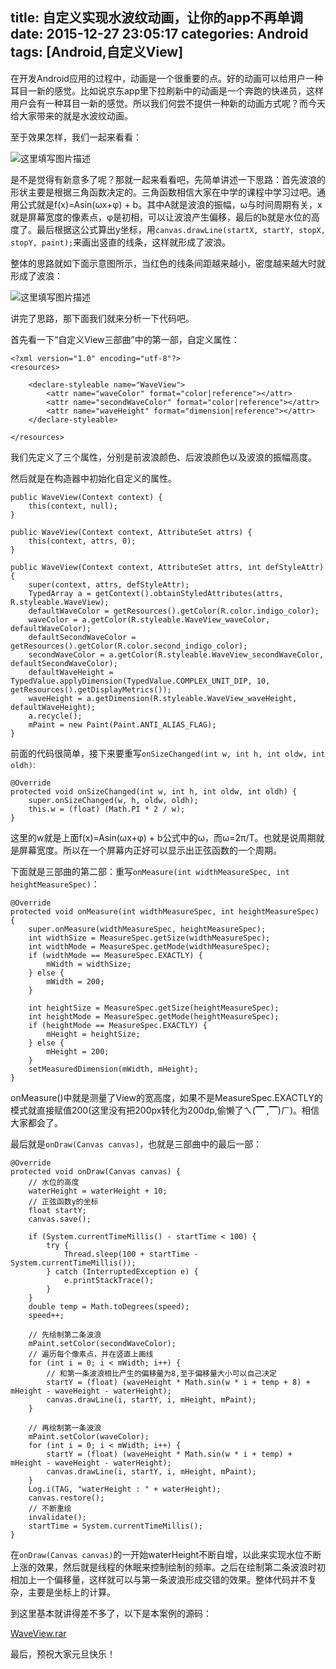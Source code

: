 title: 自定义实现水波纹动画，让你的app不再单调
date: 2015-12-27 23:05:17
categories: Android
tags: [Android,自定义View]
---
在开发Android应用的过程中，动画是一个很重要的点。好的动画可以给用户一种耳目一新的感觉。比如说京东app里下拉刷新中的动画是一个奔跑的快递员，这样用户会有一种耳目一新的感觉。所以我们何尝不提供一种新的动画方式呢？而今天给大家带来的就是水波纹动画。

至于效果怎样，我们一起来看看：

![这里填写图片描述](/uploads/20151227/20151227231546.gif)

是不是觉得有新意多了呢？那就一起来看看吧，先简单讲述一下思路：首先波浪的形状主要是根据三角函数决定的。三角函数相信大家在中学的课程中学习过吧。通用公式就是f(x)=Asin(ωx+φ) + b。其中A就是波浪的振幅，ω与时间周期有关，x就是屏幕宽度的像素点，φ是初相，可以让波浪产生偏移，最后的b就是水位的高度了。最后根据这公式算出y坐标，用`canvas.drawLine(startX, startY, stopX, stopY, paint);`来画出竖直的线条，这样就形成了波浪。

整体的思路就如下面示意图所示，当红色的线条间距越来越小，密度越来越大时就形成了波浪：

![这里填写图片描述](/uploads/20151227/20151227230103.png)

讲完了思路，那下面我们就来分析一下代码吧。

首先看一下“自定义View三部曲”中的第一部，自定义属性：

	<?xml version="1.0" encoding="utf-8"?>
	<resources>
	
	    <declare-styleable name="WaveView">
	        <attr name="waveColor" format="color|reference"></attr>
	        <attr name="secondWaveColor" format="color|reference"></attr>
	        <attr name="waveHeight" format="dimension|reference"></attr>
	    </declare-styleable>
	    
	</resources>

我们先定义了三个属性，分别是前波浪颜色、后波浪颜色以及波浪的振幅高度。

然后就是在构造器中初始化自定义的属性。

	public WaveView(Context context) {
        this(context, null);
    }

    public WaveView(Context context, AttributeSet attrs) {
        this(context, attrs, 0);
    }

    public WaveView(Context context, AttributeSet attrs, int defStyleAttr) {
        super(context, attrs, defStyleAttr);
        TypedArray a = getContext().obtainStyledAttributes(attrs, R.styleable.WaveView);
        defaultWaveColor = getResources().getColor(R.color.indigo_color);
        waveColor = a.getColor(R.styleable.WaveView_waveColor, defaultWaveColor);
        defaultSecondWaveColor = getResources().getColor(R.color.second_indigo_color);
        secondWaveColor = a.getColor(R.styleable.WaveView_secondWaveColor, defaultSecondWaveColor);
        defaultWaveHeight = TypedValue.applyDimension(TypedValue.COMPLEX_UNIT_DIP, 10, getResources().getDisplayMetrics());
        waveHeight = a.getDimension(R.styleable.WaveView_waveHeight, defaultWaveHeight);
        a.recycle();
        mPaint = new Paint(Paint.ANTI_ALIAS_FLAG);
    }

前面的代码很简单，接下来要重写`onSizeChanged(int w, int h, int oldw, int oldh)`:

	@Override
    protected void onSizeChanged(int w, int h, int oldw, int oldh) {
        super.onSizeChanged(w, h, oldw, oldh);
        this.w = (float) (Math.PI * 2 / w);
    }

这里的w就是上面f(x)=Asin(ωx+φ) + b公式中的ω，而ω=2π/T。也就是说周期就是屏幕宽度。所以在一个屏幕内正好可以显示出正弦函数的一个周期。

下面就是三部曲的第二部：重写`onMeasure(int widthMeasureSpec, int heightMeasureSpec)`：

	@Override
    protected void onMeasure(int widthMeasureSpec, int heightMeasureSpec) {
        super.onMeasure(widthMeasureSpec, heightMeasureSpec);
        int widthSize = MeasureSpec.getSize(widthMeasureSpec);
        int widthMode = MeasureSpec.getMode(widthMeasureSpec);
        if (widthMode == MeasureSpec.EXACTLY) {
            mWidth = widthSize;
        } else {
            mWidth = 200;
        }

        int heightSize = MeasureSpec.getSize(heightMeasureSpec);
        int heightMode = MeasureSpec.getMode(heightMeasureSpec);
        if (heightMode == MeasureSpec.EXACTLY) {
            mHeight = heightSize;
        } else {
            mHeight = 200;
        }
        setMeasuredDimension(mWidth, mHeight);
    }

onMeasure()中就是测量了View的宽高度，如果不是MeasureSpec.EXACTLY的模式就直接赋值200(这里没有把200px转化为200dp,偷懒了ㄟ(▔ ,▔)ㄏ)。相信大家都会了。

最后就是`onDraw(Canvas canvas)`，也就是三部曲中的最后一部：

	@Override
    protected void onDraw(Canvas canvas) {
		// 水位的高度
        waterHeight = waterHeight + 10;
		// 正弦函数y的坐标
        float startY;
        canvas.save();

        if (System.currentTimeMillis() - startTime < 100) {
            try {
                Thread.sleep(100 + startTime - System.currentTimeMillis());
            } catch (InterruptedException e) {
                e.printStackTrace();
            }
        }
        double temp = Math.toDegrees(speed);
        speed++;

		// 先绘制第二条波浪
        mPaint.setColor(secondWaveColor);
		// 遍历每个像素点，并在竖直上画线
        for (int i = 0; i < mWidth; i++) {
			// 和第一条波浪相比产生的偏移量为8,至于偏移量大小可以自己决定
            startY = (float) (waveHeight * Math.sin(w * i + temp + 8) + mHeight - waveHeight - waterHeight);
            canvas.drawLine(i, startY, i, mHeight, mPaint);
        }

		// 再绘制第一条波浪
        mPaint.setColor(waveColor);
        for (int i = 0; i < mWidth; i++) {
            startY = (float) (waveHeight * Math.sin(w * i + temp) + mHeight - waveHeight - waterHeight);
            canvas.drawLine(i, startY, i, mHeight, mPaint);
        }
        Log.i(TAG, "waterHeight : " + waterHeight);
        canvas.restore();
		// 不断重绘
        invalidate();
        startTime = System.currentTimeMillis();
    }

在`onDraw(Canvas canvas)`的一开始waterHeight不断自增，以此来实现水位不断上涨的效果，然后就是线程的休眠来控制绘制的频率。之后在绘制第二条波浪时初相加上一个偏移量，这样就可以与第一条波浪形成交错的效果。整体代码并不复杂，主要是坐标上的计算。

到这里基本就讲得差不多了，以下是本案例的源码：

[WaveView.rar](/uploads/20151227/WaveView.rar)

最后，预祝大家元旦快乐！